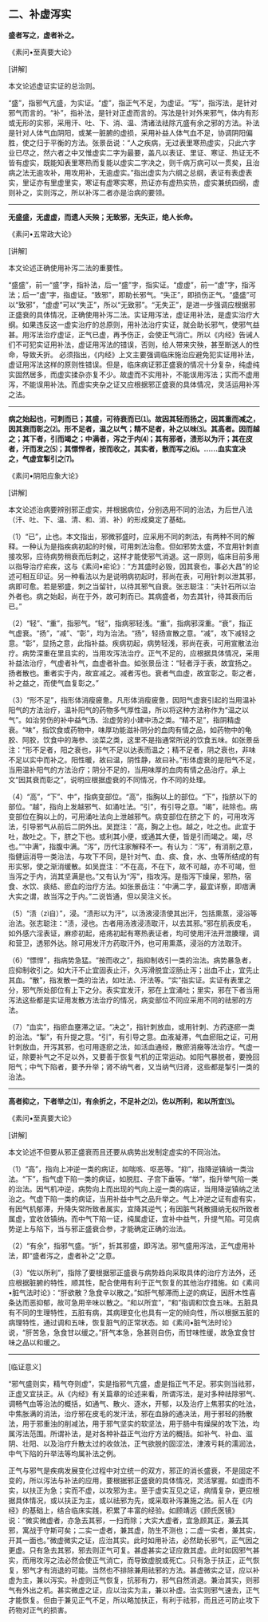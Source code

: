 ## 二、补虚泻实

**盛者写之，虚者补之。**

《素问•至真要大论》

[讲解]

本文论述虚证实证的总治则。

“盛”，指邪气亢盛，为实证。“虚”，指正气不足，为虚证。“写”，指泻法，是针对邪气而言的。“补”，指补法，是针对正虚而言的。泻法是针对外来邪气，体内有形或无形的实邪，采用汗、吐、下、消、温、清诸法祛除亢盛有余之邪的方法。补法是针对人体气血阴阳，或某一脏腑的虚损，采用补益人体气血不足，协调阴阳偏胜，使之归于平衡的方法。张景岳说：“人之疾病，无过表里寒热虚实，只此六字业已尽之，然六者之中又惟虚实二字为最要，盖凡以表证、里证、寒证、热证无不皆有虚实，既能知表里寒热而复能以虚实二字决之，则千病万病可以一贯矣，且治病之法无逾攻补，用攻用补，无逾虚实。”指出虚实为六纲之总纲，表证有表虚表实，里证亦有里虚里实，寒证有虚寒实寒，热证亦有虚热实热，虚实兼统四纲，虚则补之，实则泻之，所以补泻二者亦是治病的要领。

* * *

**无盛盛，无虚虚，而遗人夭殃；无致邪，无失正，绝人长命。**

《素问•五常政大论》

[讲解]

本文论述正确使用补泻二法的重要性。

“盛盛”，前一“盛”字，指补法，后一“盛”字，指实证。“虚虚”，前一“虚”字，指泻法；后一“虚”字，指虚证。“致邪”，即助长邪气。“失正”，即损伤正气。“盛盛”可以“致邪”，“虚虚”可以“失正”，所以“无致邪”。“无失正”，是进一步强调应根据邪正盛衰的具体情况，正确使用补泻二法。实证用泻法，虚证用补法，是虚实治疗大纲。如果违反这一虚实治疗的总原则，用补法治疗实证，就会助长邪气，使邪气益甚。用泻法治疗虚证，正气已虚，再予伤正，会使正气消亡。所以《内经》告诫人们不可犯实证用补法，虚证用泻法的错误，否则，给人带来灾殃，甚至断送人的性命，导致夭折。
必须指出，《内经》上文主要强调临床施治应避免犯实证用补法，虚证用泻法这样的原则性错误。但是，临床病证邪正盛衰的情况十分复杂，纯虚纯实固然居多，而虚实揉杂亦复不少。故虚而不实用补，不能误用泻法；实而不虚用泻，不能误用补法。而虚实夹杂之证又应根据邪正盛衰的具体情况，灵活运用补泻之法。

* * *

**病之始起也，可刺而已；其盛，可待衰而已⑴。故因其轻而扬之，因其重而减之，因其衰而彰之⑵。形不足者，温之以气；精不足者，补之以味⑶。其高者。因而越之；其下者，引而竭之；中满者，泻之于内⑷；其有邪者，渍形以为汗；其在皮者，汗而发之⑸；其慓悍者，按而收之，其实者，散而写之⑹。……血实宜决之，气虚宜掣引之⑺。**

《素问•阴阳应象大论》

[讲解]

本文论述治病要辨别邪正虚实，并根据病位，分别选用不同的治法，为后世八法（汗、吐、下、温、清、和、消、补）的形成奠定了基础。

（1）“已”，止也。本文指出，邪微邪盛时，应采用不同的刺法，有两种不同的解释。一种认为是指疾病初起的时候，可用刺法治愈。但如邪势太盛，不宜用针刺直接攻邪，应待病势稍衰而后刺之，这样才能使邪气消退。这一原则，临床目前多用以指导治疗疟疾，这与《素问•疟论》：“方其盛时必毁，因其衰也，事必大昌”的论述可相互印证。另一种看法以为是说明病初起时，邪尚在表，可用针刺以泄其邪，病即可愈。若是邪盛，刺之当留针，以待其邪气自衰。张志聪注：“夫针石所以治外者也。病之始起，尚在于外，故可刺而已。其病盛者，勿去其针，待其衰而后已。”

（2）“轻”、“重”，指邪气。“轻”，指病邪轻浅。“重”，指病邪深重。“衰”，指正气虚衰。“扬”，“减”、“彰”，均为治法。“扬”，轻扬宣散之意。“减”，攻下减轻之意。“彰”，显扬之意，此指补益。疾病初起，病势轻浅，邪尚在表，可用宣散法治疗。病势深重在里且实的，当用攻泻法治疗。正气不足的，应根据具体情况，采用补益法治疗，气虚者补气，血虚者补血。如张景岳注：“轻者浮于表，故宜扬之。扬者散也。重者实于内，故宜减之。减者泻也。衰者气血虚，故宜彰之。彰之者，补之益之，而使气血复彰之。”

（3）“形不足”，指形体消瘦疲惫。凡形体消瘦疲惫，因阳气虚衰引起的当用温补阳气的方法治疗，温补阳气的药物多气厚性温，所以将这种方法称作为“温之以气”。如治劳伤的补中益气汤、治虚劳的小建中汤之类。“精不足”，指阴精虚衰。“味”，指饮食或药物中，味厚功能滋补阴分的血肉有情之品，如药物中的龟胶、阿胶，饮食中的海参、淡菜之类，这里不是指通常所说的饮食五味。如张景岳注：“形不足者，阳之衰也，非气不足以达表而温之；精不足者，阴之衰也，非味不足以实中而补之。阳性暖，故曰温，阴性静，故曰补。”形体虚衰的是阳气不足，当用温补阳气的方法治疗；阴分不足的，当用味厚的血肉有情之品治疗。承上文“因其衰而彰之”，说明应根据虚衰的不同情况，作不同的处理。

（4）“高”，“下”、中”，指病变部位。“高”，指胸以上的部位。“下”，指脐以下的部位。“越”，指向上发越邪气、如涌吐法。“引”，有引导之意。“竭”，祛除也。病变部位在胸以上的，可用涌吐法向上泄越邪气。病变部位在脐之下
的，可用攻泻法，引导邪气从前后二阴外出。吴崑注：“高，胸之上也。越之，吐之也。此宜于吐，故吐之。下，脐之下也。或利其小便，或通其大便，皆是引而竭之。竭，尽也。”“中满”，指腹中满。“泻”，历代注家解释不一。有认为：“泻”，有消削之意，指健运消导一类治法，与攻下不同，是针对气、血、痰、食，水、虫等所结成的有形实邪，使之渐消缓散。如吴崑注：“不在高，不在下，故不可越，亦不可竭，但当泻之于内，消其坚满是也。”又有认为“泻”，指攻泻。是指泻下燥屎，邪热，宿食、水饮、痰结、瘀血的治疗方法。如张景岳注：“中满二字，最宜详察，即痞满大实之谓，故当泻之于内。”二说皆通，但以吴注义长。

（5）“渍（zì自）”，浸。“渍形以为汗”，以汤液浸渍使其出汗，包括熏蒸，浸浴等治法。张志聪注：“渍，浸也。古者用汤液浸渍取汗，以去其邪。”邪在肌表皮毛，如外感六淫表证，麻疹初起，疮疡初起有寒热表证者，均可使用汗法开泄腠理，调和营卫，透邪外达。除可用发汗方药取汗外，也可用熏蒸，浸浴的方法取汗。

（6）“慓悍”，指病势急猛。“按而收之”，指抑制收引一类的治法。病势暴急者，应抑制收引之。如大汗不止宜固表止汗，久泻滑脱宜涩肠止泻；出血不止，宜先止其血。“散”，指发散一类的治法，如吐法、汗法等。“实”指实证。实证有表里之分，邪气所处部位有上下之分。表实宜发汗，邪在上宜涌吐；里实，邪在下者当用泻法这些都是实证用发散方法治疗的情况，病变部位不同应采用不同的祛邪的方法。

（7）“血实”，指瘀血壅滞之证。“决之”，指针刺放血，或用针刺、方药逐瘀一类的治法。“掣”，有升提之意。“引”，有引导之意。血液凝滞，气血瘀阻之证，可用针刺放血，开泻其邪，也可用逐瘀之法，如活血通经，散瘀消癥等法治疗。气虚一证，除要补气之不足以外，又要善于恢复气机的正常运动。如阳气暴脱者，要挽回阳气；中气下陷者，要予升举；肾不纳气者，又当纳气归肾，这些都是掣引一类的治法。

* * *

**高者抑之，下者举之⑴，有余折之，不足补之⑵，佐以所利，和以所宜⑶。**

《素问•至真要大论》

[讲解]

本文论述不但要从邪正盛衰而且还要从病势出发制定虚实的不同治法。

（1）“高”，指向上冲逆一类的病证，如喘咳、呕恶等。“抑”，指降逆镇纳一类治法。“下”，指气虚下陷一类的病证，如脱肛、子宫下垂等。“举”，指升举气陷一类的治法。因气机冲逆，病势向上而出现的气向上逆一类的病证，当用降逆镇纳之法治之。气虚下陷一类的病证，当用补益中气之品升举之。气上冲逆之证有虚有实，有因气机郁滞，升降失常所致者属实，宜降其逆气；有因脏气耗散摄纳无权所致者属虚，宜收敛镇纳。而中气下陷一证，纯属虚证，宜补中益气，升提气陷。可见病势逆上与陷下，当与邪正盛衰合参，才能确定正确的治法。

（2）“有余”，指邪气盛。“折”，折其邪盛，即泻法。邪气盛用泻法，正气虚用补法，即“盛者泻之，虚者补之”之意。

（3）“佐以所利”，指除了要根据邪正盛衰与病势趋向采取具体的治疗方法外，还应根据脏腑的特性，顺其性，配合使用有利于正气恢复的其他治疗措施。如《素问•脏气法时论》：“肝欲散？急食辛以散之。”如肝气郁滞而上逆的病证，因肝木性喜条达而恶抑郁，故可急用辛味以散之。“和以所宜”，“和”指调和饮食五味。五脏具有不同的生理特性，五脏有病，其病理变化也具有一定的倾向性，所以根据五脏的病理特性，通过调和五味，恢复脏气的正常状态。如《素问•脏气法时论》说，“肝苦急，急食甘以缓之。”肝气本急，急甚则自伤，而甘味性缓，故急宜食甘味之品以和缓之。

* * *

[临证意义]

“邪气盛则实，精气夺则虚”，实是指邪气亢盛，虚是指正气不足。邪实则当祛邪，正虚又宜扶正。从《内经》有关篇章的论述来看，所谓泻法，是对多种祛除邪气、调畅气血等治法的概括，如通气、散火、逐水，开郁，以及治疗上焦邪实的吐法，中焦胀满的消法，治疗邪在皮毛的发汗法，邪在血脉的通决法，用于邪轻的扬散法，用于邪重浊的削减法，用于邪气坚实的软坚法，用于肠中有燥屎的攻下法，均属泻法范围。所谓补法，是对各种补益正气治疗方法的概括。如补气、补血、滋阴、壮阳、以及治疗升散太过的收敛法，正气欲脱的固涩法，津液亏耗的濡润法，中气下陷的升举法等均属补法之例。

正气与邪气是疾病发展变化过程中对立统一的双方，邪正的消长盛衰，不是固定不变的，所以泻法与补法的应用，要根据邪正盛衰的具体情况，灵活掌握。如虚而不实，以扶正为急；实而不虚，以攻邪为主。至于虚实互见之证，病情复杂，更应根据具体情况，或以扶正为主，或以祛邪为先，或采取补泻兼施之法。前人在《内经》的基础上，结合临床实践，积累了丰富的经验。如顾靖远《顾氏医镜》说：“微实微虚者，亦急去其邪，一扫而除；大实大虚者，宜急顾其正，兼去其邪，寓战于守斯可矣；二实一虚者，兼其虚，防生不测也；二虚一实者，兼其实，开其一面也。”微虚微实之证，应治其实。此时如用补法，必然助长邪气，正气因之更虚。只有急去其邪，邪去则正气可复。甚虚甚实之证应救其虚。此时如因邪气甚实，而用攻泻之法必然会使正气消亡，而导致虚脱或死亡。只有急于扶正，正气恢复，邪气才有消退的可能。当然也不排除兼用祛邪的方法。甚虚微实之证，应以补虚为主，兼以泻实。补虚则正气恢复，抗邪有力，邪气自然消退。兼治其实，则邪气有外出之机。甚实微虚之证，应以治实为主，兼以补虚。治实则邪气速去，正气才能恢复。但由于兼见正气不足，所以略加扶正，有利于祛邪，而且还可防止攻下药物对正气的损害。
